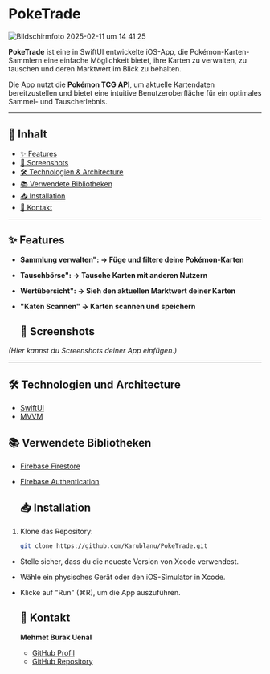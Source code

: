 # PokeTrade 


![Bildschirmfoto 2025-02-11 um 14 41 25](https://github.com/user-attachments/assets/6e74f005-aa9c-495b-9a52-1b58788a1fbb)


**PokeTrade** ist eine in SwiftUI entwickelte iOS-App, die Pokémon-Karten-Sammlern eine einfache Möglichkeit bietet, ihre Karten zu verwalten, zu tauschen und deren Marktwert im Blick zu behalten.

Die App nutzt die **Pokémon TCG API**, um aktuelle Kartendaten bereitzustellen und bietet eine intuitive Benutzeroberfläche für ein optimales Sammel- und Tauscherlebnis.

---

## 📌 **Inhalt**
- [✨ Features](#-features)
- [📸 Screenshots](#-screenshots)
- [🛠 Technologien & Architecture](#-technologien-und-architecture)
- [📚 Verwendete Bibliotheken](#-verwendete-bibliotheken)
- [📥 Installation](#-installation)
- [📩 Kontakt](#-kontakt)

---

## ✨ Features

- **Sammlung verwalten": → Füge und filtere deine Pokémon-Karten**
- **Tauschbörse": → Tausche Karten mit anderen Nutzern**
- **Wertübersicht": → Sieh den aktuellen Marktwert deiner Karten**
- **"Katen Scannen" → Karten scannen und speichern**
  
  ## 📸 **Screenshots**
*(Hier kannst du Screenshots deiner App einfügen.)*

---

## 🛠 Technologien und Architecture
- [SwiftUI](https://developer.apple.com/documentation/swiftui)
- [MVVM](https://learn.microsoft.com/de-de/windows/uwp/data-binding/data-binding-and-mvvm)

## 📚 Verwendete Bibliotheken
- [Firebase Firestore](https://firebase.google.com/docs/firestore?hl=de)
- [Firebase Authentication](https://firebase.google.com/docs/auth?hl=de)

  ## 📥 **Installation**
1. Klone das Repository:
   ```bash
   git clone https://github.com/Karublanu/PokeTrade.git

- Stelle sicher, dass du die neueste Version von Xcode verwendest.
- Wähle ein physisches Gerät oder den iOS-Simulator in Xcode.
- Klicke auf "Run" (⌘R), um die App auszuführen.

  ## 📩 Kontakt
  **Mehmet Burak Uenal**
  - [GitHub Profil](https://github.com/Karublanu)
  - [GitHub Repository](https://github.com/Karublanu/PokeTrade)
